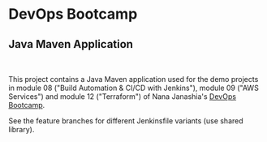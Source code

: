 # DevOps Bootcamp
## Java Maven Application
<br />

This project contains a Java Maven application used for the demo projects in module 08 ("Build Automation & CI/CD with Jenkins"), module 09 ("AWS Services") and module 12 ("Terraform") of Nana Janashia's [DevOps Bootcamp](https://www.techworld-with-nana.com/devops-bootcamp).

See the feature branches for different Jenkinsfile variants (use shared library).
